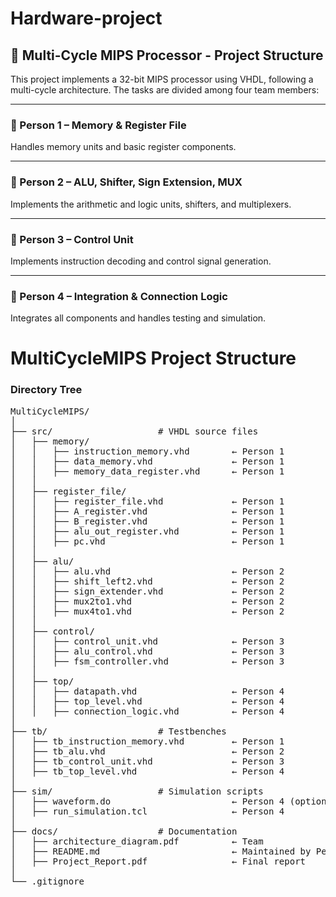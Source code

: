 # Hardware-project

## 📁 Multi-Cycle MIPS Processor - Project Structure

This project implements a 32-bit MIPS processor using VHDL, following a multi-cycle architecture. The tasks are divided among four team members:

---

### 👤 Person 1 – Memory & Register File
Handles memory units and basic register components.


---

### 👤 Person 2 – ALU, Shifter, Sign Extension, MUX
Implements the arithmetic and logic units, shifters, and multiplexers.


---

### 👤 Person 3 – Control Unit
Implements instruction decoding and control signal generation.


---

### 👤 Person 4 – Integration & Connection Logic
Integrates all components and handles testing and simulation.
# MultiCycleMIPS Project Structure

### Directory Tree
<pre>
MultiCycleMIPS/
│
├── src/                    # VHDL source files
│   ├── memory/
│   │   ├── instruction_memory.vhd        ← Person 1
│   │   ├── data_memory.vhd               ← Person 1
│   │   ├── memory_data_register.vhd      ← Person 1
│   │
│   ├── register_file/
│   │   ├── register_file.vhd             ← Person 1
│   │   ├── A_register.vhd                ← Person 1
│   │   ├── B_register.vhd                ← Person 1
│   │   ├── alu_out_register.vhd          ← Person 1
│   │   ├── pc.vhd                        ← Person 1
│   │
│   ├── alu/
│   │   ├── alu.vhd                       ← Person 2
│   │   ├── shift_left2.vhd               ← Person 2
│   │   ├── sign_extender.vhd             ← Person 2
│   │   ├── mux2to1.vhd                   ← Person 2
│   │   ├── mux4to1.vhd                   ← Person 2
│   │
│   ├── control/
│   │   ├── control_unit.vhd              ← Person 3
│   │   ├── alu_control.vhd               ← Person 3
│   │   ├── fsm_controller.vhd            ← Person 3
│   │
│   ├── top/
│   │   ├── datapath.vhd                  ← Person 4
│   │   ├── top_level.vhd                 ← Person 4
│   │   ├── connection_logic.vhd          ← Person 4
│
├── tb/                     # Testbenches
│   ├── tb_instruction_memory.vhd         ← Person 1
│   ├── tb_alu.vhd                        ← Person 2
│   ├── tb_control_unit.vhd               ← Person 3
│   ├── tb_top_level.vhd                  ← Person 4
│
├── sim/                    # Simulation scripts
│   ├── waveform.do                       ← Person 4 (optional)
│   ├── run_simulation.tcl                ← Person 4
│
├── docs/                   # Documentation
│   ├── architecture_diagram.pdf          ← Team
│   ├── README.md                         ← Maintained by Person 4
│   ├── Project_Report.pdf                ← Final report
│
└── .gitignore
</pre>
